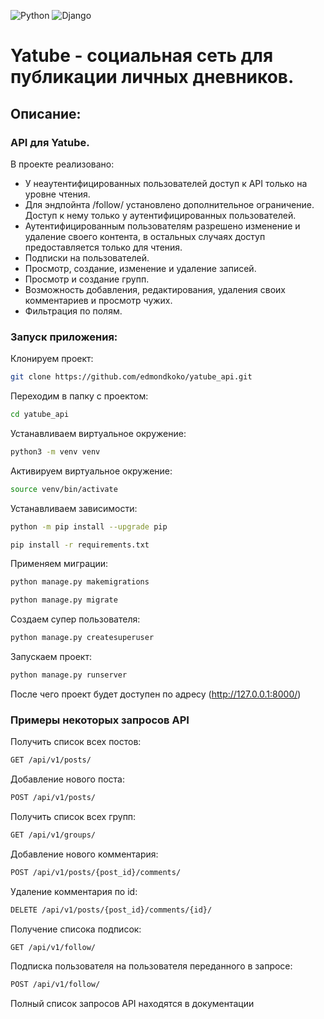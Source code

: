 ![Python](https://img.shields.io/badge/Python-3.10-blue?style=for-the-badge&logo=python&logoColor=yellow)
![Django](https://img.shields.io/badge/Django-2.2.6-red?style=for-the-badge&logo=django&logoColor=blue)

# Yatube - социальная сеть для публикации личных дневников. 

## Описание:
### API для Yatube.

В проекте реализовано:
- У неаутентифицированных пользователей доступ к API только на уровне чтения.
- Для эндпойнта /follow/ установлено дополнительное ограничение. Доступ к нему только у аутентифицированных пользователей.
- Аутентифицированным пользователям разрешено изменение и удаление своего контента, в остальных случаях доступ предоставляется только для чтения.
- Подписки на пользователей.
- Просмотр, создание, изменение и удаление записей.
- Просмотр и создание групп.
- Возможность добавления, редактирования, удаления своих комментариев и просмотр чужих.
- Фильтрация по полям.

### Запуск приложения:

Клонируем проект:

```bash
git clone https://github.com/edmondkoko/yatube_api.git
```

Переходим в папку с проектом:

```bash
cd yatube_api
```

Устанавливаем виртуальное окружение:

```bash
python3 -m venv venv
```

Активируем виртуальное окружение:

```bash
source venv/bin/activate
```

Устанавливаем зависимости:

```bash
python -m pip install --upgrade pip
```
```bash
pip install -r requirements.txt
```

Применяем миграции:

```bash
python manage.py makemigrations
```
```bash
python manage.py migrate
```

Создаем супер пользователя:

```bash
python manage.py createsuperuser
```

Запускаем проект:

```bash
python manage.py runserver
```

После чего проект будет доступен по адресу (http://127.0.0.1:8000/)

### Примеры некоторых запросов API
Получить список всех постов:

```bash
GET /api/v1/posts/
```

Добавление нового поста:
```bash
POST /api/v1/posts/
```

Получить список всех групп:
```bash
GET /api/v1/groups/
```

Добавление нового комментария:
```bash
POST /api/v1/posts/{post_id}/comments/
```

Удаление комментария по id:
```bash
DELETE /api/v1/posts/{post_id}/comments/{id}/
```

Получение списока подписок:
```bash
GET /api/v1/follow/
```

Подписка пользователя на пользователя переданного в запросе:
```bash
POST /api/v1/follow/
```

Полный список запросов API находятся в документации
